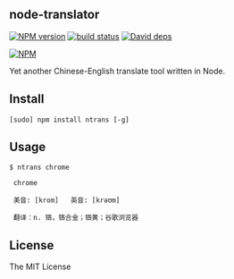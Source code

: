 node-translator
---

[![NPM version][npm-image]][npm-url]
[![build status][travis-image]][travis-url]
[![David deps][david-image]][david-url]

[npm-image]: https://img.shields.io/npm/v/ntrans.svg?style=flat
[npm-url]: https://npmjs.org/package/ntrans
[travis-image]: https://img.shields.io/travis/SFantasy/node-translator.svg?style=flat
[travis-url]: https://travis-ci.org/SFantasy/node-translator
[david-image]: https://img.shields.io/david/SFantasy/node-translator.svg?style=flat
[david-url]: https://david-dm.org/SFantasy/node-translator

[![NPM](https://nodei.co/npm/ntrans.png?downloads&downloadRank)](https://nodei.co/npm/ntrans/)

Yet another Chinese-English translate tool written in Node.

## Install

```
[sudo] npm install ntrans [-g]
```

## Usage

```
$ ntrans chrome

 chrome

 美音: [krom]   英音: [krəʊm]

 翻译：n. 铬，铬合金；铬黄；谷歌浏览器
```

## License

The MIT License

